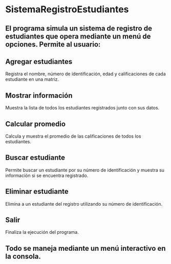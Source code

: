 # SistemaRegistroEstudiantes

## El programa simula un sistema de registro de estudiantes que opera mediante un menú de opciones. Permite al usuario:

## Agregar estudiantes
Registra el nombre, número de identificación, edad y calificaciones de cada estudiante en una matriz.

## Mostrar información
Muestra la lista de todos los estudiantes registrados junto con sus datos.

## Calcular promedio
Calcula y muestra el promedio de las calificaciones de todos los estudiantes.

## Buscar estudiante
Permite buscar un estudiante por su número de identificación y muestra su información si se encuentra registrado.

## Eliminar estudiante
Elimina a un estudiante del registro utilizando su número de identificación.

## Salir
Finaliza la ejecución del programa.

## Todo se maneja mediante un menú interactivo en la consola.
